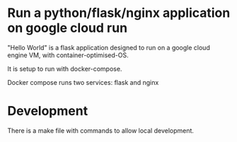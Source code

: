 # Run a python/flask/nginx application on google cloud run

"Hello World" is a flask application designed to run on a google cloud engine VM, with container-optimised-OS.

It is setup to run with docker-compose.

Docker compose runs two services: flask and nginx

# Development

There is a make file with commands to allow local development.
